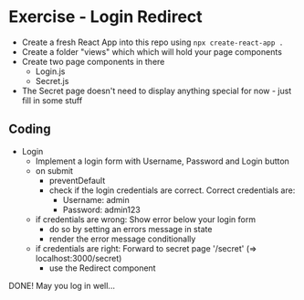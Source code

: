 # Exercise - Login Redirect

- Create a fresh React App into this repo using `npx create-react-app .`
- Create a folder "views" which which will hold your page components
- Create two page components in there
  - Login.js
  - Secret.js
- The Secret page doesn't need to display anything special for now - just fill in some stuff

## Coding 

- Login
  - Implement a login form with Username, Password and Login button
  - on submit 
    - preventDefault
    - check if the login credentials are correct. Correct credentials are: 
      - Username: admin
      - Password: admin123
  - if credentials are wrong: Show error below your login form
    - do so by setting an errors message in state
    - render the error message conditionally
  - if credentials are right: Forward to secret page '/secret' (=> localhost:3000/secret)
    - use the Redirect component

DONE! May you log in well...
